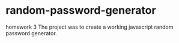 # random-password-generator
homework 3
The project was to create a working javascript random password generator.
